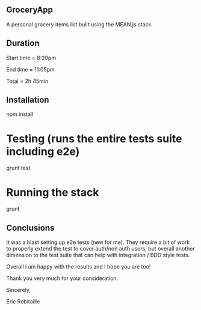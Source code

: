 ## GroceryApp

A personal grocery items list built using the MEAN.js stack.

## Duration

Start time = 8:20pm

End time = 11:05pm

Total = 2h 45min

## Installation

npm install

# Testing (runs the entire tests suite including e2e)

grunt test

# Running the stack

grunt

## Conclusions

It was a blast setting up e2e tests (new for me). They require
a bit of work to properly extend the test to cover auth/non auth
users, but overall another dimension to the test suite that can
help with integration / BDD style tests.

Overall I am happy with the results and I hope you are too!

Thank you very much for your consideration.


Sincerely,

Eric Robitaille